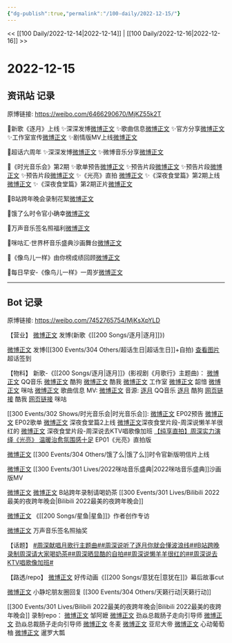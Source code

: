 ```yaml
---
{"dg-publish":true,"permalink":"/100-daily/2022-12-15/"}
---
```



<< [[100 Daily/2022-12-14\|2022-12-14]] | [[100 Daily/2022-12-16\|2022-12-16]] >>

# 2022-12-15

## 资讯站 记录

原博链接: https://weibo.com/6466290670/MjKZ55k2T

💫新歌《逐月》上线
✨深深发博[微博正文](https://m.weibo.cn/6466290670/4846899855102820)
✨歌曲信息[微博正文](https://m.weibo.cn/6466290670/4846731952392743)
✨官方分享[微博正文](https://m.weibo.cn/6466290670/4846731466376793)
✨工作室宣传[微博正文](https://m.weibo.cn/6466290670/4846730824647328)
✨剧情版MV上线[微博正文](https://m.weibo.cn/6466290670/4846897129066420)

💫超话六周年
✨深深发博[微博正文](https://m.weibo.cn/6466290670/4846906297301419)
✨微博音乐分享[微博正文](https://m.weibo.cn/6466290670/4846929194517051)

💫《时光音乐会》第2期
✨歌单预告[微博正文](https://m.weibo.cn/6466290670/4846947721292786)
✨预告片段[微博正文](https://m.weibo.cn/6466290670/4846966778890253)
✨预告片段[微博正文](https://m.weibo.cn/6466290670/4846978511147326)
✨预告片段[微博正文](https://m.weibo.cn/6466290670/4846980197520906)
✨《光亮》直拍 [微博正文](https://m.weibo.cn/6466290670/4847085328008837)
✨《深夜食堂篇》第2期上线[微博正文](https://m.weibo.cn/6466290670/4846948244261579)
✨《深夜食堂篇》第2期正片[微博正文](https://m.weibo.cn/6466290670/4846927932555689)

💫B站跨年晚会录制花絮[微博正文](https://m.weibo.cn/6466290670/4846884411670980)

💫饿了么时令官小确幸[微博正文](https://m.weibo.cn/6466290670/4846983997037243)

💫万声音乐签名照福利[微博正文](https://m.weibo.cn/6466290670/4847007321557420)

💫咪咕汇·世界杯音乐盛典沙画舞台[微博正文](https://m.weibo.cn/6466290670/4846893320112672)

💫《像鸟儿一样》由你榜成绩回顾[微博正文](https://m.weibo.cn/6466290670/4846897657548858)

💫每日早安-《像鸟儿一样》一周岁[微博正文](https://m.weibo.cn/6466290670/4846846432511289)

---
## Bot 记录

原博链接: https://weibo.com/7452765754/MjKsXpYLD

【营业】
[微博正文](https://m.weibo.cn/1736988591/4846898030322500) 发博(新歌《[[200 Songs/逐月\|逐月]]》)

[微博正文](https://m.weibo.cn/1736988591/4846902052393493) 发博([[300 Events/304 Others/超话生日\|超话生日]]+自拍)
[查看图片](https://wx4.sinaimg.cn/large/0088n2Pggy1h94xs0z629j30yh0j4wft.jpg) 超话签到

【物料】
新歌-《[[200 Songs/逐月\|逐月]]》(影视剧《月歌行》主题曲)：
[微博正文](https://m.weibo.cn/2169129705/4846728572830855) QQ音乐
[微博正文](https://m.weibo.cn/1665103091/4846728706788054) 酷狗
[微博正文](https://m.weibo.cn/1738434147/4846728568639615) 酷我
[微博正文](https://m.weibo.cn/7478855230/4846729247069220) 工作室
[微博正文](https://m.weibo.cn/7425544436/4846730446635200) 韶愔
[微博正文](https://m.weibo.cn/1867028705/4846728575979201) 咪咕
[微博正文](https://m.weibo.cn/6466290670/4846731952392743) 歌曲信息
MV:
[微博正文](https://m.weibo.cn/7496212283/4846894688251020)
音源:
[逐月](https://weibo.cn/sinaurl?u=https%3A%2F%2Fc.y.qq.com%2Fbase%2Ffcgi-bin%2Fu%3F__%3DiuMnkvRFnuWK) QQ音乐
[逐月](https://weibo.cn/sinaurl?u=https%3A%2F%2Ft3.kugou.com%2Fsong.html%3Fid%3DaYVt393zGV2) 酷狗
[网页链接](https://weibo.cn/sinaurl?u=https%3A%2F%2Fm.kuwo.cn%2Fyinyue%2F254959609%3Ff%3Darphone%26t%3Dsinawb%26isstar%3D0) 酷我
[网页链接](https://weibo.cn/sinaurl?u=http%3A%2F%2Fc.migu.cn%2F00fWWX%3Fifrom%3Dd7ee9f54366f1e02d4fb2ad2170ff3d3) 咪咕

[[300 Events/302 Shows/时光音乐会\|时光音乐会]]:
[微博正文](https://m.weibo.cn/7703778879/4846962618669523) EP02预告
[微博正文](https://m.weibo.cn/7703778879/4846940058026712) EP02歌单
[微博正文](https://m.weibo.cn/7703778879/4846938112139856) 深夜食堂篇2上线
[微博正文](https://m.weibo.cn/7703778879/4846977730219969)深夜食堂片段-周深说懒羊羊很红的
[微博正文](https://m.weibo.cn/7703778879/4846977755387905) 深夜食堂片段-周深说去KTV唱歌像加班
[【纯享直拍】周深实力演绎《光亮》 温暖治愈氛围感十足](https://weibo.cn/sinaurl?u=https%3A%2F%2Fm.mgtv.com%2Fb%2F501604%2F17956157.html%3Ft%3Dvideoshare%26tc%3DimXtpYQGmKp4%26f%3Dwb%26dc%3D1a114cf2-de4d-421c-a8f3-6d9b00c923df) EP01《光亮》直拍版

[微博正文](https://m.weibo.cn/7756461320/4846979227850936) [[300 Events/304 Others/饿了么\|饿了么]]时令官新版明信片上线

[微博正文](https://m.weibo.cn/1867028705/4846890795935429) [[300 Events/301 Lives/2022咪咕音乐盛典\|2022咪咕音乐盛典]]沙画版MV

[微博正文](https://m.weibo.cn/2110705772/4846882129451072) [微博正文](https://m.weibo.cn/1878335471/4846880461162426) B站跨年录制请喝奶茶 [[300 Events/301 Lives/Bilibili 2022最美的夜跨年晚会\|Bilibili 2022最美的夜跨年晚会]]

[微博正文](https://m.weibo.cn/7738477510/4846884068528676) 《[[200 Songs/星鱼\|星鱼]]》作者创作专访

[微博正文](https://m.weibo.cn/7720703680/4847002100180376) 万声音乐签名照抽奖

【话题】
[#周深献唱月歌行主题曲#](https://s.weibo.com/weibo?q=%23%E5%91%A8%E6%B7%B1%E7%8C%AE%E5%94%B1%E6%9C%88%E6%AD%8C%E8%A1%8C%E4%B8%BB%E9%A2%98%E6%9B%B2%23)[#周深说听了逐月你就会懂波浪线#](https://s.weibo.com/weibo?q=%23%E5%91%A8%E6%B7%B1%E8%AF%B4%E5%90%AC%E4%BA%86%E9%80%90%E6%9C%88%E4%BD%A0%E5%B0%B1%E4%BC%9A%E6%87%82%E6%B3%A2%E6%B5%AA%E7%BA%BF%23)[#B站跨晚录制周深请大家喝奶茶#](https://s.weibo.com/weibo?q=%23B%E7%AB%99%E8%B7%A8%E6%99%9A%E5%BD%95%E5%88%B6%E5%91%A8%E6%B7%B1%E8%AF%B7%E5%A4%A7%E5%AE%B6%E5%96%9D%E5%A5%B6%E8%8C%B6%23)[#周深晒显酷的自拍#](https://s.weibo.com/weibo?q=%23%E5%91%A8%E6%B7%B1%E6%99%92%E6%98%BE%E9%85%B7%E7%9A%84%E8%87%AA%E6%8B%8D%23)[#周深说懒羊羊很红的#](https://s.weibo.com/weibo?q=%23%E5%91%A8%E6%B7%B1%E8%AF%B4%E6%87%92%E7%BE%8A%E7%BE%8A%E5%BE%88%E7%BA%A2%E7%9A%84%23)[#周深说去KTV唱歌像加班#](https://s.weibo.com/weibo?q=%23%E5%91%A8%E6%B7%B1%E8%AF%B4%E5%8E%BBKTV%E5%94%B1%E6%AD%8C%E5%83%8F%E5%8A%A0%E7%8F%AD%23)

【路透/repo】
[微博正文](https://m.weibo.cn/7002182285/4846738575982692) 好传动画《[[200 Songs/意犹在\|意犹在]]》幕后故事cut

[微博正文](https://m.weibo.cn/7633856974/4847057431429976) 小静坨朋友圈回复 [[300 Events/304 Others/天籁行动\|天籁行动]]

[[300 Events/301 Lives/Bilibili 2022最美的夜跨年晚会\|Bilibili 2022最美的夜跨年晚会]] 录制repo：
[微博正文](https://m.weibo.cn/2190483632/4846991983255615) 邹阿嬷
[微博正文](https://m.weibo.cn/7724719151/4846967425609052) 劲焱总裁肠子走向引导师
[微博正文](https://m.weibo.cn/7724719151/4846721072632480) 劲焱总裁肠子走向引导师
[微博正文](https://m.weibo.cn/1825651663/4846932432522203) 冬麦
[微博正文](https://m.weibo.cn/2136632293/4846771304137797) 亚尼大帝
[微博正文](https://m.weibo.cn/7568338314/4847044487027038) 心动葡萄柚
[微博正文](https://m.weibo.cn/5519392426/4847036987612036) 暹罗大瓢
